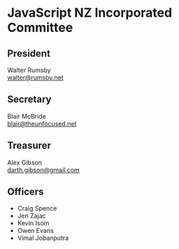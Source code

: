 # JavaScript NZ Incorporated Committee

## President

Walter Rumsby  
<walter@rumsby.net>

## Secretary

Blair McBride  
<blair@theunfocused.net>

## Treasurer

Alex Gibson  
<darth.gibson@gmail.com>

## Officers

* Craig Spence
* Jen Zajac
* Kevin Isom
* Owen Evans
* Vimal Jobanputra
